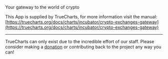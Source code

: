 Your gateway to the world of crypto

This App is supplied by TrueCharts, for more information visit the manual: [https://truecharts.org/docs/charts/incubator/crypto-exchanges-gateway](https://truecharts.org/docs/charts/incubator/crypto-exchanges-gateway)

---

TrueCharts can only exist due to the incredible effort of our staff.
Please consider making a [donation](https://truecharts.org/docs/about/sponsor) or contributing back to the project any way you can!
